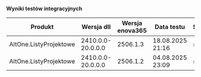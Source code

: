 **Wyniki testów integracyjnych**

| Produkt                | Wersja dll        | Wersja enova365 | Data testu       | Status |
|------------------------|-------------------|-----------------|------------------|--------|
| AltOne.ListyProjektowe | 2410.0.0-20.0.0.0 | 2506.1.3        | 18.08.2025 21:16 | ✅     |
| AltOne.ListyProjektowe | 2410.0.0-20.0.0.0 | 2506.1.2        | 04.08.2025 23:09 | ✅     |
